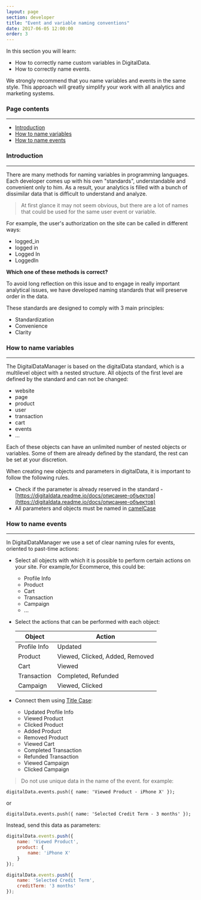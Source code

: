```yaml
---
layout: page
section: developer
title: "Event and variable naming conventions"
date: 2017-06-05 12:00:00
order: 3
---
```


In this section you will learn:
* How to correctly name custom variables in DigitalData.
* How to correctly name events.

We strongly recommend that you name variables and events in the same style. This approach will greatly simplify your work with all analytics and marketing systems.

### Page contents
------
<ul class="page-navigation">
  <li><a href="#0">Introduction</a></li>
  <li><a href="#1">How to name variables</a></li>
  <li><a href="#1">How to name events</a></li>
</ul>

### <a name="1"></a>Introduction
------
There are many methods for naming variables in programming languages. Each developer comes up with his own "standards", understandable and convenient only to him. As a result, your analytics is filled with a bunch of dissimilar data that is difficult to understand and analyze.

> At first glance it may not seem obvious, but there are a lot of names that could be used for the same user event or variable.

For example, the user's authorization on the site can be called in different ways:

* logged_in
* logged in
* Logged In
* LoggedIn

**Which one of these methods is correct?**

To avoid long reflection on this issue and to engage in really important analytical issues, we have developed naming standards that will preserve order in the data.

These standards are designed to comply with 3 main principles:

* Standardization
* Convenience
* Clarity

### <a name="1"></a>How to name variables
------
The DigitalDataManager is based on the digitalData standard, which is a multilevel object with a nested structure. All objects of the first level are defined by the standard and can not be changed:

* website
* page
* product
* user
* transaction
* cart
* events
* ... 

Each of these objects can have an unlimited number of nested objects or variables. Some of them are already defined by the standard, the rest can be set at your discretion.

When creating new objects and parameters in digitalData, it is important to follow the following rules.

* Check if the parameter is already reserved in the standard - [https://digitaldata.readme.io/docs/описание-объектов](https://digitaldata.readme.io/docs/описание-объектов)
* All parameters and objects must be named in [camelCase](https://en.wikipedia.org/wiki/Camel_case)


### <a name="2"></a>How to name events
------
In DigitalDataManager we use a set of clear naming rules for events, oriented to past-time actions:

* Select all objects with which it is possible to perform certain actions on your site. For example,for Ecommerce, this could be:
  * Profile Info
  * Product
  * Cart
  * Transaction
  * Campaign
  * ...

* Select the actions that can be performed with each object:

  Object | Action
  --- | ---
  Profile Info|Updated
  Product|Viewed, Clicked, Added, Removed
  Cart|Viewed
  Transaction|Completed, Refunded
  Campaign|Viewed, Clicked

* Connect them using [Title Case](http://titlecase.com):
  * Updated Profile Info
  * Viewed Product
  * Clicked Product
  * Added Product
  * Removed Product
  * Viewed Cart
  * Completed Transaction
  * Refunded Transaction
  * Viewed Campaign
  * Clicked Campaign

> Do not use unique data in the name of the event. for example:

```
digitalData.events.push({ name: 'Viewed Product - iPhone X' });
```

or

```
digitalData.events.push({ name: 'Selected Credit Term - 3 months' });
```

Instead, send this data as parameters:

```JavaScript
digitalData.events.push({ 
    name: 'Viewed Product',
    product: {
        name: 'iPhone X'
    }
});
```

```JavaScript
digitalData.events.push({ 
    name: 'Selected Credit Term',
    creditTerm: '3 months' 
});
```